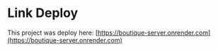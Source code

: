 # Link Deploy

This project was deploy here: [https://boutique-server.onrender.com](https://boutique-server.onrender.com)
